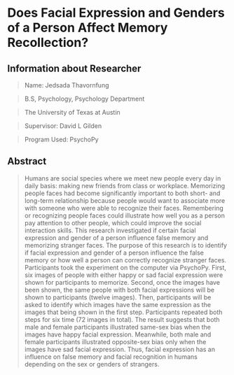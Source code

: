# Does Facial Expression and Genders of a Person Affect Memory Recollection?

## Information about Researcher
> Name: Jedsada Thavornfung

> B.S, Psychology, Psychology Department

> The University of Texas at Austin

> Supervisor: David L Gilden

> Program Used: PsychoPy

## Abstract
> Humans are social species where we meet new people every day in daily basis: making new friends from class or workplace. Memorizing people faces had become significantly important to both short- and long-term relationship because people would want to associate more with someone who were able to recognize their faces. Remembering or recognizing people faces could illustrate how well you as a person pay attention to other people, which could improve the social interaction skills. This research investigated if certain facial expression and gender of a person influence false memory and memorizing stranger faces. The purpose of this research is to identify if facial expression and gender of a person influence the false memory or how well a person can correctly recognize stranger faces. Participants took the experiment on the computer via PsychoPy. First, six images of people with either happy or sad facial expression were shown for participants to memorize. Second, once the images have been shown, the same people with both facial expressions will be shown to participants (twelve images). Then, participants will be asked to identify which images have the same expression as the images that being shown in the first step. Participants repeated both steps for six time (72 images in total). The result suggests that both male and female participants illustrated same-sex bias when the images have happy facial expression. Meanwhile, both male and female participants illustrated opposite-sex bias only when the images have sad facial expression. Thus, facial expression has an influence on false memory and facial recognition in humans depending on the sex or genders of strangers. 
